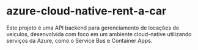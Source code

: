 # azure-cloud-native-rent-a-car
Este projeto é uma API backend para gerenciamento de locações de veículos, desenvolvida com foco em um ambiente cloud-native utilizando serviços da Azure, como o Service Bus e Container Apps.
